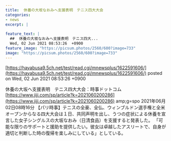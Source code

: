 ```yaml
---
title:  休養の大坂なおみへ支援表明　テニス四大大会  
categories:
- news
excerpt: |
  
feature_text: |
  ##  休養の大坂なおみへ支援表明　テニス四大...
  Wed, 02 Jun 2021 08:53:26  +0900
feature_image: "https://picsum.photos/2560/600?image=733"
image: "https://picsum.photos/2560/600?image=733"
---
```


[https://hayabusa9.5ch.net/test/read.cgi/mnewsplus/1622591606/](https://hayabusa9.5ch.net/test/read.cgi/mnewsplus/1622591606/)
posted on Wed, 02 Jun 2021 08:53:26  +0900

<!--more-->

休養の大坂へ支援表明　テニス四大大会：時事ドットコム [https://www.jiji.com/sp/article?k=2021060200286](https://www.jiji.com/sp/article?k=2021060200286) amp;g=spo 2021年06月02日08時16分 【パリ時事】テニスの全豪、全仏、ウィンブルドン選手権と全米オープンからなる四大大会は１日、共同声明を出し、うつの症状による休養を宣言した女子シングルスの大坂なおみ（日清食品）を支援すると発表した。 「可能な限りのサポートと援助を提供したい。彼女は卓越したアスリートで、自身が適切と判断した時の復帰を楽しみにしている」としている。
